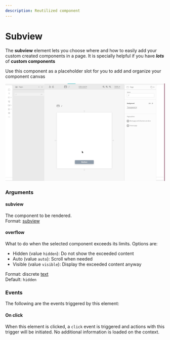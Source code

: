 ```yaml
---
description: Reutilized component
---
```


# Subview

The **subview** element lets you choose where and how to easily add your custom created components in a page. It is specially helpful if you have _**lots**_ of **custom components**

Use this component as a placeholder slot for you to add and organize your component canvas

![](../../../.gitbook/assets/elastic-subview.gif)

### Arguments

#### subview

The component to be rendered.  
Format: [subview](https://docs.abstra.app/docs/front-end/arguments/argument-types#subview)

#### overflow

What to do when the selected component exceeds its limits. Options are:

* Hidden \(value `hidden`\): Do not show the exceeded content
* Auto \(value `auto`\): Scroll when needed
* Visible \(value `visible`\): Display the exceeded content anyway 

Format: discrete [text](https://docs.abstra.app/docs/front-end/arguments/argument-types#text)  
Default: `hidden`

### Events

The following are the events triggered by this element:

#### On click

When this element is clicked, a `click` event is triggered and actions with this trigger will be initiated. No additional information is loaded on the context.

